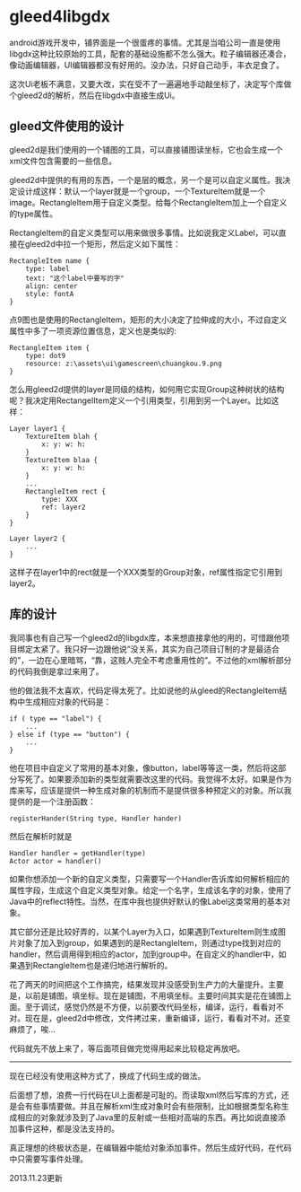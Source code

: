 # gleed4libgdx

android游戏开发中，铺界面是一个很蛋疼的事情。尤其是当咱公司一直是使用libgdx这种比较原始的工具，配套的基础设施都不怎么强大。粒子编辑器还凑合，像动画编辑器，UI编辑器都没有好用的。没办法，只好自己动手，丰衣足食了。

这次Ui老板不满意，又要大改，实在受不了一遍遍地手动敲坐标了，决定写个库做个gleed2d的解析，然后在libgdx中直接生成Ui。

## gleed文件使用的设计

gleed2d是我们使用的一个铺图的工具，可以直接铺图读坐标，它也会生成一个xml文件包含需要的一些信息。

gleed2d中提供的有用的东西，一个是层的概念，另一个是可以自定义属性。我决定设计成这样：默认一个layer就是一个group，一个TextureItem就是一个image。RectangleItem用于自定义类型。给每个RectangleItem加上一个自定义的type属性。

RectangleItem的自定义类型可以用来做很多事情。比如说我定义Label，可以直接在gleed2d中拉一个矩形，然后定义如下属性：

	RectangleItem name {
		type: label
		text: "这个label中要写的字"
		align: center
		style: fontA
	}

点9图也是使用的RectangleItem，矩形的大小决定了拉伸成的大小，不过自定义属性中多了一项资源位置信息，定义也是类似的:

	RectangleItem item {
		type: dot9
		resource: z:\assets\ui\gamescreen\chuangkou.9.png
	}

怎么用gleed2d提供的layer是同级的结构，如何用它实现Group这种树状的结构呢？我决定用RectangelItem定义一个引用类型，引用到另一个Layer。比如这样：

	Layer layer1 {
		TextureItem blah {
			x: y: w: h:
		}
		TextureItem blaa {
			x: y: w: h:
		}
		...
		RectangleItem rect {
			type: XXX
			ref: layer2
		}
	}

	Layer layer2 {
		...
	}

这样子在layer1中的rect就是一个XXX类型的Group对象，ref属性指定它引用到layer2。

## 库的设计

我同事也有自己写一个gleed2d的libgdx库，本来想直接拿他的用的，可惜跟他项目绑定太紧了。我只好一边跟他说“没关系，其实为自己项目订制的才是最适合的”，一边在心里暗骂，“靠，这贱人完全不考虑重用性的”。不过他的xml解析部分的代码我倒是拿过来用了。

他的做法我不太喜欢，代码定得太死了。比如说他的从gleed的RectangleItem结构中生成相应对象的代码是：

	if ( type == "label") {
		...
	} else if (type == "button") {
		...
	} 

他在项目中自定义了常用的基本对象，像button，label等等这一类，然后将这部分写死了。如果要添加新的类型就需要改这里的代码。我觉得不太好。如果是作为库来写，应该是提供一种生成对象的机制而不是提供很多种预定义的对象。所以我提供的是一个注册函数：

	registerHander(String type, Handler hander)

然后在解析时就是

	Handler handler = getHandler(type)
	Actor actor = handler()

如果你想添加一个新的自定义类型，只需要写一个Handler告诉库如何解析相应的属性字段，生成这个自定义类型对象。给定一个名字，生成该名字的对象，使用了Java中的reflect特性。当然，在库中我也提供好默认的像Label这类常用的基本对象。

其它部分还是比较好弄的，以某个Layer为入口，如果遇到TextureItem则生成图片对象了加入到group，如果遇到的是RectangleItem，则通过type找到对应的handler，然后调用得到相应的actor，加到group中。在自定义的handler中，如果遇到RectangleItem也是递归地进行解析的。

花了两天的时间把这个工作搞完，结果发现并没感受到生产力的大量提升。主要是，以前是铺图，填坐标。现在是铺图，不用填坐标。主要时间其实是花在铺图上面。至于调试，感觉仍然是不方便，以前要改代码坐标，编译，运行，看看对不对。现在是，gleed2d中修改，文件拷过来，重新编译，运行，看看对不对。还变麻烦了，唉...

代码就先不放上来了，等后面项目做完觉得用起来比较稳定再放吧。

----------------------------------------------------

现在已经没有使用这种方式了，换成了代码生成的做法。

后面想了想，浪费一行代码在UI上面都是可耻的。而读取xml然后写库的方式，还是会有些事情要做。并且在解析xml生成对象时会有些限制，比如根据类型名称生成相应的对象就涉及到了Java里的反射或一些相对高端的东西。再比如说直接添加事件这种，都是没法支持的。

真正理想的终极状态是，在编辑器中能给对象添加事件。然后生成好代码，在代码中只需要写事件处理。

2013.11.23更新
